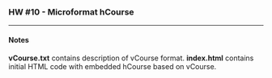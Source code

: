 ### HW #10 - Microformat hCourse
---

#### Notes 

__vCourse.txt__ contains description of vCourse format. __index.html__ contains initial HTML code with embedded hCourse based on vCourse.
